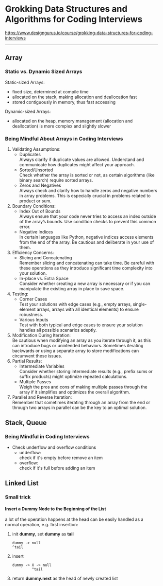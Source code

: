 # Grokking Data Structures and Algorithms for Coding Interviews
https://www.designgurus.io/course/grokking-data-structures-for-coding-interviews

---
## Array
### Static vs. Dynamic Sized Arrays
Static-sized Arrays: 
- fixed size, determined at compile time
- allocated on the stack, making allocation and deallocation fast
- stored contiguously in memory, thus fast accessing

Dynamic-sized Arrays:
- allocated on the heap, memory management (allocation and deallocation) is more complex and slightly slower

### Being Mindful About Arrays in Coding Interviews
1. Validating Assumptions:
    - Duplicates  
        Always clarify if duplicate values are allowed. Understand and communicate how duplicates might affect your approach.
    - Sorted/Unsorted  
        Check whether the array is sorted or not, as certain algorithms (like binary search) require sorted arrays.
    - Zeros and Negatives  
        Always check and clarify how to handle zeros and negative numbers in array problems. This is especially crucial in problems related to product or sum.
2. Boundary Conditions:
    - Index Out of Bounds  
        Always ensure that your code never tries to access an index outside of the array’s bounds. Use condition checks to prevent this common error.
    - Negative Indices  
        In certain languages like Python, negative indices access elements from the end of the array. Be cautious and deliberate in your use of them.
3. Efficiency Concerns:
    - Slicing and Concatenating  
        Remember slicing and concatenating can take  time. Be careful with these operations as they introduce significant time complexity into your solution.
    - In-place vs. Extra Space  
        Consider whether creating a new array is necessary or if you can manipulate the existing array in place to save space.
6. Testing:
    - Corner Cases  
        Test your solutions with edge cases (e.g., empty arrays, single-element arrays, arrays with all identical elements) to ensure robustness.
    - Various Inputs  
        Test with both typical and edge cases to ensure your solution handles all possible scenarios adeptly.
8. Modification During Iteration:  
    Be cautious when modifying an array as you iterate through it, as this can introduce bugs or unintended behaviors. Sometimes iterating backwards or using a separate array to store modifications can circumvent these issues.
10. Partial Results:  
    - Intermediate Variables  
        Consider whether storing intermediate results (e.g., prefix sums or suffix products) might optimize repeated calculations.
    - Multiple Passes  
        Weigh the pros and cons of making multiple passes through the array if it simplifies and optimizes the overall algorithm.
11. Parallel and Reverse Iteration:  
    Remember that sometimes iterating through an array from the end or through two arrays in parallel can be the key to an optimal solution.

## Stack, Queue
### Being Mindful in Coding Interviews
- Check underflow and overflow conditions
  - underflow:  
    check if it's empty before remove an item
  - overflow:  
    check if it's full before adding an item

## Linked List
### Small trick
#### Insert a Dummy Node to the Beginning of the List
a lot of the operation happens at the head can be easily handled as a normal operation, e.g. first insertion:
1. init **dummy**, set **dummy** as **tail**
    ```
    dummy -> null
    ^tail
    ```
2. insert
    ```
    dummy -> X -> null
             ^tail
    ```
3. return **dummy.next** as the head of newly created list
